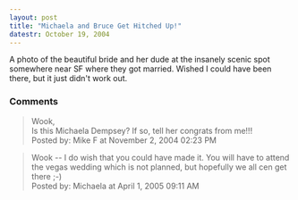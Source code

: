 ```yaml
---
layout: post
title: "Michaela and Bruce Get Hitched Up!"
datestr: October 19, 2004
---
```


A photo of the beautiful bride and her dude at the insanely scenic spot somewhere near
SF where they got married.  Wished I could have been there, but it just didn't work out.

### Comments

<blockquote>
Wook,<br />
Is this Michaela Dempsey?  If so, tell her congrats from me!!!
<div class="comment-meta">Posted by: Mike F at November  2, 2004 02:23 PM</div> </blockquote>

<blockquote>
Wook -- I do wish that you could have made it. You will have to attend the vegas wedding which is not planned, but hopefully we all cen get there ;-)
<div class="comment-meta">Posted by: Michaela at April  1, 2005 09:11 AM</div> </blockquote>

